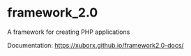 # framework_2.0
A framework for creating PHP applications

Documentation: https://xuborx.github.io/framework2.0-docs/
